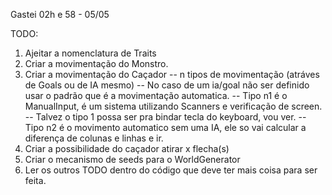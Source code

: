 Gastei 02h e 58 - 05/05


TODO:
1. Ajeitar a nomenclatura de Traits
2. Criar a movimentação do Monstro.
3. Criar a movimentação do Caçador
-- n tipos de movimentação (atráves de Goals ou de IA mesmo)
-- No caso de um ia/goal não ser definido usar o padrão que é a movimentação automatica.
-- Tipo n1 é o ManualInput, é um sistema utilizando Scanners e verificação de screen.
-- Talvez o tipo 1 possa ser pra bindar tecla do keyboard, vou ver.
-- Tipo n2 é o movimento automatico sem uma IA, ele so vai calcular a diferença de colunas e linhas e ir.
4. Criar a possibilidade do caçador atirar x flecha(s)
5. Criar o mecanismo de seeds para o WorldGenerator
6. Ler os outros TODO dentro do código que deve ter mais coisa para ser feita.